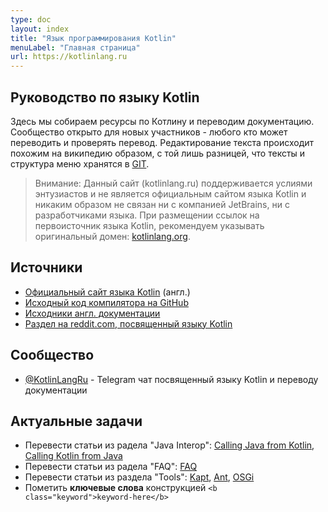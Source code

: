 ```yaml
---
type: doc
layout: index
title: "Язык программирования Kotlin"
menuLabel: "Главная страница"
url: https://kotlinlang.ru
---
```



## Руководство по языку Kotlin

Здесь мы собираем ресурсы по Котлину и переводим документацию. Сообщество открыто для новых участников - любого кто может переводить и проверять перевод. Редактирование текста происходит похожим на википедию образом, с той лишь разницей, что тексты и структура меню хранятся в [GIT](https://github.com/phplego/kotlinlang.ru).

> Внимание: Данный сайт (kotlinlang.ru) поддерживается услиями энтузиастов и не является официальным сайтом языка Kotlin и никаким образом не связан ни с компанией JetBrains, ни с разработчиками языка. При размещении ссылок на первоисточник языка Kotlin, рекомендуем указывать оригинальный домен: [kotlinlang.org](https://kotlinlang.org).


## Источники

* [Официальный сайт языка Kotlin](https://kotlinlang.org) (англ.)
* [Исходный код компилятора на GitHub](https://github.com/JetBrains/kotlin)
* [Исходники англ. документации](https://github.com/JetBrains/kotlin-web-site/tree/master/pages/docs/reference)
* [Раздел на reddit.com, посвященный языку Kotlin](https://www.reddit.com/r/Kotlin)

## Сообщество
* [@KotlinLangRu](https://t.me/KotlinLangRu) - Telegram чат посвященный языку Kotlin и переводу документации

<!--
* [@kotlin_lang](https://t.me/kotlin_lang) - Сообщество разработчиков на Kotlin
 Локальные группы:
* [@KotlinMoscow](https://t.me/KotlinMoscow) - Московская группа
* [@KotlinKrasnodar](https://t.me/KotlinKrasnodar) - Краснодарская группа
-->


## Актуальные задачи
* Перевести статьи из радела "Java Interop": [Calling Java from Kotlin](https://kotlinlang.ru/docs/reference/java-interop.html), [Calling Kotlin from Java](https://kotlinlang.ru/docs/reference/java-to-kotlin-interop.html)
* Перевести статьи из радела "FAQ": [FAQ](https://kotlinlang.ru/docs/reference/faq.html)
* Перевести статьи из раздела "Tools": [Kapt](https://kotlinlang.ru/docs/reference/kapt.html), [Ant](https://kotlinlang.ru/docs/reference/using-ant.html), [OSGi](https://kotlinlang.ru/docs/reference/kotlin-osgi.html)
* Пометить <b class="keyword">ключевые слова</b> конструкцией `<b class="keyword">keyword-here</b>` 

<!--* Статьи требующие проверки: -->
<!--* Выявить нерабочие якоря (типа [control-flow.html#when-expression](/docs/reference/control-flow.html#when-expression)) и проставить `<a name="xxx"></a>` в соответствующих местах-->
